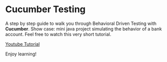 # Cucumber Testing
A step by step guide to walk you through Behavioral Driven Testing with **Cucumber**.
Show case: mini java project simulating the behavior of a bank account.
Feel free to watch this very short tutorial.

[Youtube Tutorial](https://youtu.be/hF5dGjCo7E0)

Enjoy learning!
